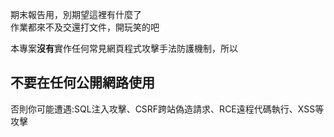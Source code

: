 期末報告用，別期望這裡有什麼了<br>
作業都來不及交還打文件，開玩笑的吧

本專案**沒有**實作任何常見網頁程式攻擊手法防護機制，所以

## **不要在任何公開網路使用**

否則你可能遭遇:SQL注入攻擊、CSRF跨站偽造請求、RCE遠程代碼執行、XSS等攻擊
